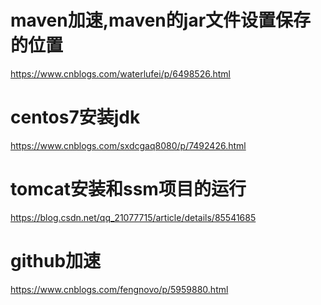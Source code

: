 # maven加速,maven的jar文件设置保存的位置

 https://www.cnblogs.com/waterlufei/p/6498526.html

# centos7安装jdk

https://www.cnblogs.com/sxdcgaq8080/p/7492426.html



# tomcat安装和ssm项目的运行

https://blog.csdn.net/qq_21077715/article/details/85541685

# github加速

https://www.cnblogs.com/fengnovo/p/5959880.html

